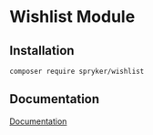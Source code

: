 # Wishlist Module

## Installation

```
composer require spryker/wishlist
```

## Documentation

[Documentation](https://spryker.github.io)
